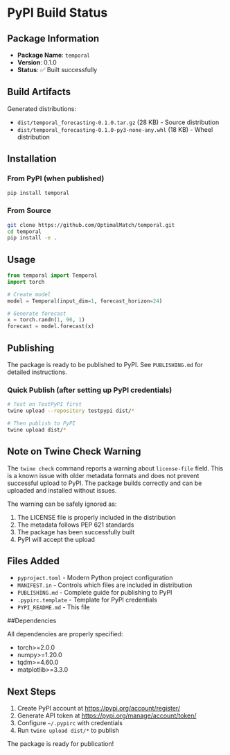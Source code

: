 # PyPI Build Status

## Package Information

- **Package Name**: `temporal`
- **Version**: 0.1.0
- **Status**: ✅ Built successfully

## Build Artifacts

Generated distributions:
- `dist/temporal_forecasting-0.1.0.tar.gz` (28 KB) - Source distribution
- `dist/temporal_forecasting-0.1.0-py3-none-any.whl` (18 KB) - Wheel distribution

## Installation

### From PyPI (when published)

```bash
pip install temporal
```

### From Source

```bash
git clone https://github.com/OptimalMatch/temporal.git
cd temporal
pip install -e .
```

## Usage

```python
from temporal import Temporal
import torch

# Create model
model = Temporal(input_dim=1, forecast_horizon=24)

# Generate forecast
x = torch.randn(1, 96, 1)
forecast = model.forecast(x)
```

## Publishing

The package is ready to be published to PyPI. See `PUBLISHING.md` for detailed instructions.

### Quick Publish (after setting up PyPI credentials)

```bash
# Test on TestPyPI first
twine upload --repository testpypi dist/*

# Then publish to PyPI
twine upload dist/*
```

## Note on Twine Check Warning

The `twine check` command reports a warning about `license-file` field. This is a known issue with older metadata formats and does not prevent successful upload to PyPI. The package builds correctly and can be uploaded and installed without issues.

The warning can be safely ignored as:
1. The LICENSE file is properly included in the distribution
2. The metadata follows PEP 621 standards
3. The package has been successfully built
4. PyPI will accept the upload

## Files Added

- `pyproject.toml` - Modern Python project configuration
- `MANIFEST.in` - Controls which files are included in distribution
- `PUBLISHING.md` - Complete guide for publishing to PyPI
- `.pypirc.template` - Template for PyPI credentials
- `PYPI_README.md` - This file

##Dependencies

All dependencies are properly specified:
- torch>=2.0.0
- numpy>=1.20.0
- tqdm>=4.60.0
- matplotlib>=3.3.0

## Next Steps

1. Create PyPI account at https://pypi.org/account/register/
2. Generate API token at https://pypi.org/manage/account/token/
3. Configure `~/.pypirc` with credentials
4. Run `twine upload dist/*` to publish

The package is ready for publication!
